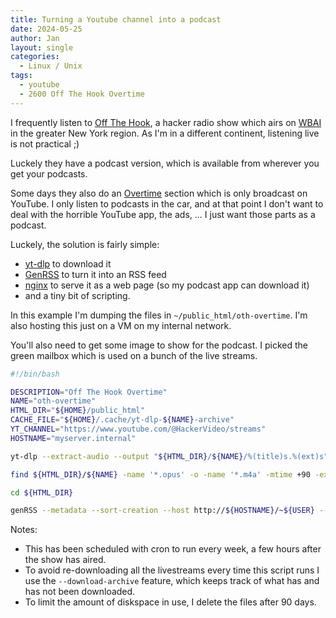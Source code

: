 ```yaml
---
title: Turning a Youtube channel into a podcast
date: 2024-05-25
author: Jan
layout: single
categories:
  - Linux / Unix
tags:
  - youtube
  - 2600 Off The Hook Overtime
---
```


I frequently listen to [Off The Hook](https://2600.com/offthehook/), a hacker radio show which airs on [WBAI](https://wbai.org) in the greater New York region. As I'm in a different continent, listening live is not practical ;)

Luckely they have a podcast version, which is available from wherever you get your podcasts.

Some days they also do an [Overtime](https://www.youtube.com/@HackerVideo/streams) section which is only broadcast on YouTube. I only listen to podcasts in the car, and at that point I don't want to deal with the horrible YouTube app, the ads, ... I just want those parts as a podcast.

Luckely, the solution is fairly simple:
* [yt-dlp](https://github.com/yt-dlp/yt-dlp) to download it
* [GenRSS](https://github.com/amsehili/genRSS) to turn it into an RSS feed 
* [nginx](https://nginx.org) to serve it as a web page (so my podcast app can download it)
* and a tiny bit of scripting.

In this example I'm dumping the files in `~/public_html/oth-overtime`. I'm also hosting this just on a VM on my internal network.

You'll also need to get some image to show for the podcast. I picked the green mailbox which is used on a bunch of the live streams.

```bash
#!/bin/bash

DESCRIPTION="Off The Hook Overtime"
NAME="oth-overtime"
HTML_DIR="${HOME}/public_html"
CACHE_FILE="${HOME}/.cache/yt-dlp-${NAME}-archive"
YT_CHANNEL="https://www.youtube.com/@HackerVideo/streams"
HOSTNAME="myserver.internal"

yt-dlp --extract-audio --output "${HTML_DIR}/${NAME}/%(title)s.%(ext)s"  ${YT_CHANNEL} --yes-playlist --download-archive ${CACHE_FILE}

find ${HTML_DIR}/${NAME} -name '*.opus' -o -name '*.m4a' -mtime +90 -exec rm {} \;

cd ${HTML_DIR}

genRSS --metadata --sort-creation --host http://${HOSTNAME}/~${USER} --dirname ${NAME} --out ${NAME}/index.html --image http://${HOSTNAME}/~${USER}/${NAME}/${NAME}.png --title "${DESCRIPTION}" --extensions opus,m4a


```

Notes:
* This has been scheduled with cron to run every week, a few hours after the show has aired.
* To avoid re-downloading all the livestreams every time this script runs I use the `--download-archive` feature, which keeps track of what has and has not been downloaded.
* To limit the amount of diskspace in use, I delete the files after 90 days.
